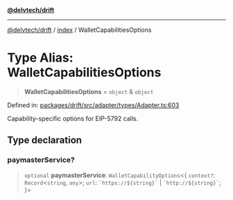 [**@delvtech/drift**](../../README.md)

***

[@delvtech/drift](../../README.md) / [index](../README.md) / WalletCapabilitiesOptions

# Type Alias: WalletCapabilitiesOptions

> **WalletCapabilitiesOptions** = `object` & `object`

Defined in: [packages/drift/src/adapter/types/Adapter.ts:603](https://github.com/delvtech/drift/blob/95370f81f9813e8d583ed884b0b07657be0d8f2c/packages/drift/src/adapter/types/Adapter.ts#L603)

Capability-specific options for EIP-5792 calls.

## Type declaration

### paymasterService?

> `optional` **paymasterService**: `WalletCapabilityOptions`\<\{ `context?`: `Record`\<`string`, `any`\>; `url`: `` `https://${string}` `` \| `` `http://${string}` ``; \}\>
